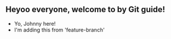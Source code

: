 ## Heyoo everyone, welcome to by Git guide!

- Yo, Johnny here!
- I'm adding this from 'feature-branch'